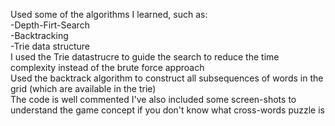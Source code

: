 Used some of the algorithms I learned, such as: <br>-Depth-Firt-Search <br>-Backtracking<br>-Trie data structure<br>
I used the Trie datastrucre to guide the search to reduce the time complexity instead of the brute force approach<br>
Used the backtrack algorithm to construct all subsequences of words in the grid (which are available in the trie) 
<br>The code is well commented I've also included some screen-shots to understand the game concept if you don't know what cross-words puzzle is
